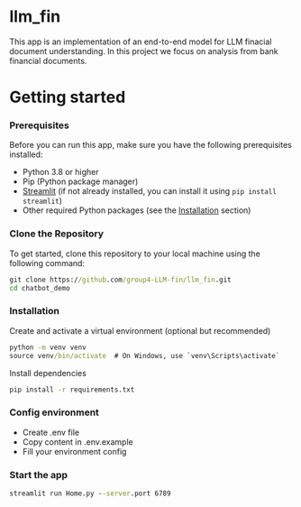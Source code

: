 # llm_fin
This app is an implementation of an end-to-end model for LLM finacial document understanding. In this project we focus on analysis from bank financial documents.

# Getting started

### Prerequisites

Before you can run this app, make sure you have the following prerequisites installed:

- Python 3.8 or higher
- Pip (Python package manager)
- [Streamlit](https://streamlit.io/) (if not already installed, you can install it using `pip install streamlit`)
- Other required Python packages (see the [Installation](#installation) section)

### Clone the Repository

To get started, clone this repository to your local machine using the following command:

```cmd
git clone https://github.com/group4-LLM-fin/llm_fin.git
cd chatbot_demo
```
### Installation
Create and activate a virtual environment (optional but recommended)
```cmd
python -m venv venv
source venv/bin/activate  # On Windows, use `venv\Scripts\activate`
```
Install dependencies
```cmd
pip install -r requirements.txt
```
### Config environment
- Create .env file
- Copy content in .env.example
- Fill your environment config

### Start the app
```cmd
streamlit run Home.py --server.port 6789
```


